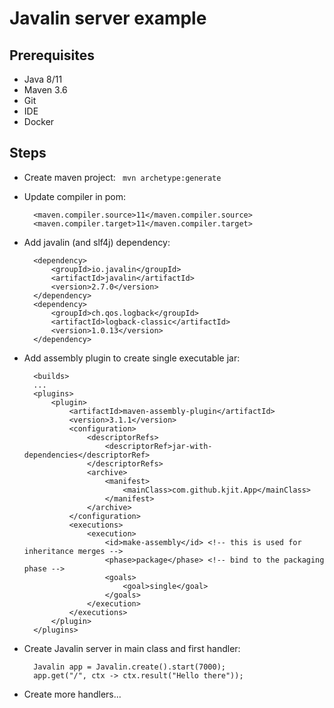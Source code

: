# Javalin server example

## Prerequisites 

- Java 8/11
- Maven 3.6
- Git 
- IDE
- Docker

## Steps

* Create maven project: `` mvn archetype:generate``
* Update compiler in pom:

        <maven.compiler.source>11</maven.compiler.source>
        <maven.compiler.target>11</maven.compiler.target>

* Add javalin (and slf4j) dependency:

        <dependency>
            <groupId>io.javalin</groupId>
            <artifactId>javalin</artifactId>
            <version>2.7.0</version>
        </dependency>
        <dependency>
            <groupId>ch.qos.logback</groupId>
            <artifactId>logback-classic</artifactId>
            <version>1.0.13</version>
        </dependency>

* Add assembly plugin to create single executable jar:

        <builds>
        ...
        <plugins>
            <plugin>
                <artifactId>maven-assembly-plugin</artifactId>
                <version>3.1.1</version>
                <configuration>
                    <descriptorRefs>
                        <descriptorRef>jar-with-dependencies</descriptorRef>
                    </descriptorRefs>
                    <archive>
                        <manifest>
                            <mainClass>com.github.kjit.App</mainClass>
                        </manifest>
                    </archive>
                </configuration>
                <executions>
                    <execution>
                        <id>make-assembly</id> <!-- this is used for inheritance merges -->
                        <phase>package</phase> <!-- bind to the packaging phase -->
                        <goals>
                            <goal>single</goal>
                        </goals>
                    </execution>
                </executions>
            </plugin>
        </plugins>

* Create Javalin server in main class and first handler:

        Javalin app = Javalin.create().start(7000);
        app.get("/", ctx -> ctx.result("Hello there"));

* Create more handlers...
	


